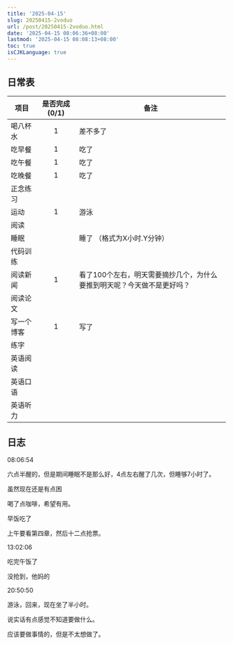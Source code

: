 ```yaml
---
title: '2025-04-15'
slug: 20250415-2voduo
url: /post/20250415-2voduo.html
date: '2025-04-15 08:06:36+08:00'
lastmod: '2025-04-15 08:08:13+08:00'
toc: true
isCJKLanguage: true
---
```






## 日常表

|项目|是否完成(0/1)|备注|
| ------------| :-------------: | -------------------------------------------------------------------------|
|喝八杯水|1|差不多了|
|吃早餐|1|吃了|
|吃午餐|1|吃了|
|吃晚餐|1|吃了|
|正念练习|||
|运动|1|游泳|
|阅读|||
|睡眠||睡了  （格式为X小时.Y分钟）|
|代码训练|||
|阅读新闻|1|看了100个左右，明天需要摘抄几个，为什么要推到明天呢？今天做不是更好吗？|
|阅读论文|||
|写一个博客|1|写了|
|练字|||
|英语阅读|||
|英语口语|||
|英语听力|||

## 日志

08:06:54

六点半醒的，但是期间睡眠不是那么好，4点左右醒了几次，但睡够7小时了。

虽然现在还是有点困

喝了点咖啡，希望有用。

早饭吃了

上午要看第四章，然后十二点抢票。

13:02:06

吃完午饭了

没抢到，他妈的

20:50:50

游泳，回来，现在坐了半小时。

说实话有点感觉不知道要做什么。

应该要做事情的，但是不太想做了。
